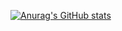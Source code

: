[![Anurag's GitHub stats](https://github-readme-stats.vercel.app/api?username=MotorTruck1221)](https://github.com/anuraghazra/github-readme-stats)
